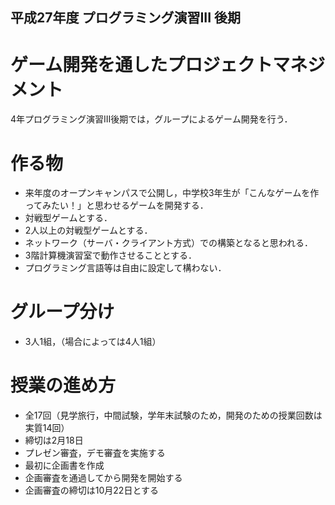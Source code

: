 ## 平成27年度 プログラミング演習III 後期
# ゲーム開発を通したプロジェクトマネジメント
4年プログラミング演習III後期では，グループによるゲーム開発を行う．

# 作る物
- 来年度のオープンキャンパスで公開し，中学校3年生が「こんなゲームを作ってみたい！」と思わせるゲームを開発する．
- 対戦型ゲームとする．
- 2人以上の対戦型ゲームとする．
 - ネットワーク（サーバ・クライアント方式）での構築となると思われる．
- 3階計算機演習室で動作させることとする．
 - プログラミング言語等は自由に設定して構わない．

# グループ分け
- 3人1組，（場合によっては4人1組）

# 授業の進め方
- 全17回（見学旅行，中間試験，学年末試験のため，開発のための授業回数は実質14回）
- 締切は2月18日
- プレゼン審査，デモ審査を実施する
- 最初に企画書を作成
- 企画審査を通過してから開発を開始する
- 企画審査の締切は10月22日とする


